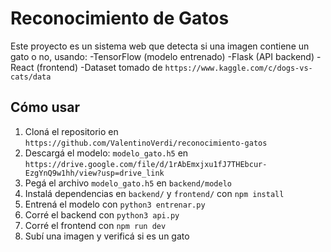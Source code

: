 # Reconocimiento de Gatos
Este proyecto es un sistema web que detecta si una imagen contiene un gato o no, usando:
-TensorFlow (modelo entrenado)
-Flask (API backend)
-React (frontend)
-Dataset tomado de `https://www.kaggle.com/c/dogs-vs-cats/data`

## Cómo usar
1. Cloná el repositorio en `https://github.com/ValentinoVerdi/reconocimiento-gatos`
2. Descargá el modelo: `modelo_gato.h5` en `https://drive.google.com/file/d/1rAbEmxjxu1fJ7THEbcur-EzgYnQ9w1hh/view?usp=drive_link`
2. Pegá el archivo `modelo_gato.h5` en `backend/modelo`
4. Instalá dependencias en `backend/` y `frontend/` con `npm install`
5. Entrená el modelo con `python3 entrenar.py` 
6. Corré el backend con `python3 api.py`
7. Corré el frontend con `npm run dev`
8. Subí una imagen y verificá si es un gato
